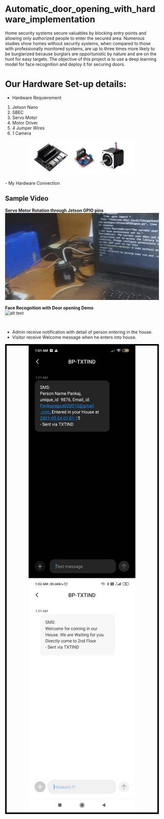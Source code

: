# Automatic_door_opening_with_hardware_implementation
Home security systems secure valuables by blocking entry points and allowing only authorized people to enter the secured area. Numerous studies show homes without security systems, when compared to those with professionally monitored systems, are up to three times more likely to be burglarized because burglars are opportunistic by nature and are on the hunt for easy targets. The objective of this project is to use a deep learning model for face recognition and deploy it for securing doors. 

# Our Hardware Set-up details:
- Hardware Requierement
1. Jetson Nano
2. SBEC
3. Servo Motor
4. Motor Driver
5. 4 Jumper Wires
6. 1 Camera

<p align="center">
  <img src="img_%26_demo/hardware.jpg" width="350" title="hover text">
</p>
- My Hardware Connection



## Sample Video
**Servo Motor Rotation through Jetson GPIO pins**
<br>
![only_servo_motor_rotation_demo](https://github.com/pankajrajput0312/Automatic_door_Opening_with_Hardware_implementation/blob/main/img_%26_demo/only_servo_motor_rotation_demo.gif )
<br>

**Face Recognition with Door opening Demo**
<br>
 ![alt text][gif]
 
 [gif]: https://github.com/pankajrajput0312/Automatic_door_Opening_with_Hardware_implementation/blob/main/img_%26_demo/face_recognition_and_servo_rotation_demo.gif "GIF"
 <br>
- Admin receive notification with detail of person entering in the house.
- Visitor receive Welcome message when he enters into house.
<p align="center" style="align: inline-block; border: 5px solid black;">
  <img src="img_%26_demo/notification_received_by_admin.jpeg" width="350" title="hover text">
  <img src="img_%26_demo/visitor_notification.jpeg" width="350" title="hover text">
</p>


